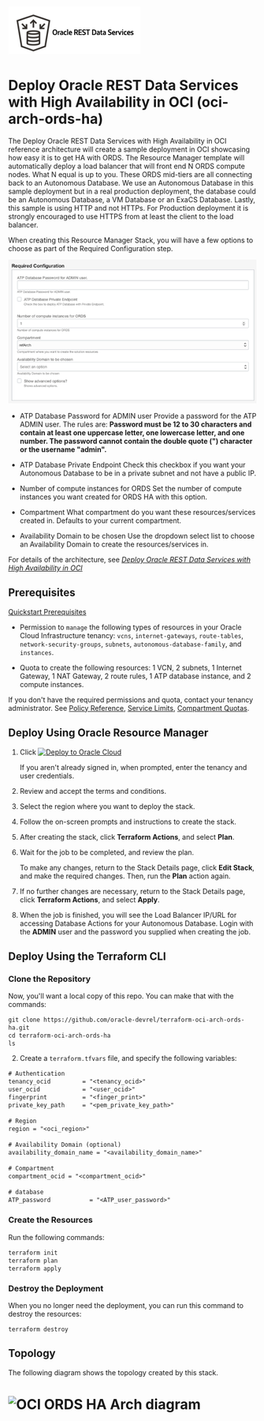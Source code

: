 # ![ORDS Logo](./images/logo.png)

# Deploy Oracle REST Data Services with High Availability in OCI (oci-arch-ords-ha)

The Deploy Oracle REST Data Services with High Availability in OCI reference architecture will create a sample deployment in OCI showcasing how easy it is to get HA with ORDS. The Resource Manager template will automatically deploy a load balancer that will front end N ORDS compute nodes. What N equal is up to you. These ORDS mid-tiers are all connecting back to an Autonomous Database. We use an Autonomous Database in this sample deployment but in a real production deployment, the database could be an Autonomous Database, a VM Database or an ExaCS Database. Lastly, this sample is using HTTP and not HTTPs. For Production deployment it is strongly encouraged to use HTTPS from at least the client to the load balancer.

When creating this Resource Manager Stack, you will have a few options to choose as part of the Required Configuration step.

![Required Configuration Step](./images/rc.png)

- ATP Database Password for ADMIN user
    Provide a password for the ATP ADMIN user. The rules are: **Password must be 12 to 30 characters and contain at least one uppercase letter, one lowercase letter, and one number. The password cannot contain the double quote (") character or the username "admin".**

- ATP Database Private Endpoint
    Check this checkbox if you want your Autonomous Database to be in a private subnet and not have a public IP.

- Number of compute instances for ORDS
    Set the number of compute instances you want created for ORDS HA with this option.

-  Compartment
    What compartment do you want these resources/services created in. Defaults to your current compartment.

- Availability Domain to be chosen
    Use the dropdown select list to choose an Availability Domain to create the resources/services in.

For details of the architecture, see [_Deploy Oracle REST Data Services with High Availability in OCI_](https://docs.oracle.com/en/solutions/arch-ords-ha/index.html)

## Prerequisites

[Quickstart Prerequisites](https://github.com/oracle-quickstart/oci-prerequisites)

- Permission to `manage` the following types of resources in your Oracle Cloud Infrastructure tenancy: `vcns`, `internet-gateways`, `route-tables`, `network-security-groups`, `subnets`, `autonomous-database-family`, and `instances`.

- Quota to create the following resources: 1 VCN, 2 subnets, 1 Internet Gateway, 1 NAT Gateway, 2 route rules, 1 ATP database instance, and 2 compute instances.

If you don't have the required permissions and quota, contact your tenancy administrator. See [Policy Reference](https://docs.cloud.oracle.com/en-us/iaas/Content/Identity/Reference/policyreference.htm), [Service Limits](https://docs.cloud.oracle.com/en-us/iaas/Content/General/Concepts/servicelimits.htm), [Compartment Quotas](https://docs.cloud.oracle.com/iaas/Content/General/Concepts/resourcequotas.htm).

## Deploy Using Oracle Resource Manager

1. Click [![Deploy to Oracle Cloud](https://oci-resourcemanager-plugin.plugins.oci.oraclecloud.com/latest/deploy-to-oracle-cloud.svg)](https://cloud.oracle.com/resourcemanager/stacks/create?region=home&zipUrl=https://github.com/oracle-devrel/terraform-oci-arch-ords-ha/releases/latest/download/terraform-oci-arch-ords-ha-stack-latest.zip)

    If you aren't already signed in, when prompted, enter the tenancy and user credentials.

2. Review and accept the terms and conditions.

3. Select the region where you want to deploy the stack.

4. Follow the on-screen prompts and instructions to create the stack.

5. After creating the stack, click **Terraform Actions**, and select **Plan**.

6. Wait for the job to be completed, and review the plan.

    To make any changes, return to the Stack Details page, click **Edit Stack**, and make the required changes. Then, run the **Plan** action again.

7. If no further changes are necessary, return to the Stack Details page, click **Terraform Actions**, and select **Apply**. 

8. When the job is finished, you will see the Load Balancer IP/URL for accessing Database Actions for your Autonomous Database. Login with the **ADMIN** user and the password you supplied when creating the job.


## Deploy Using the Terraform CLI

### Clone the Repository
Now, you'll want a local copy of this repo. You can make that with the commands:

    git clone https://github.com/oracle-devrel/terraform-oci-arch-ords-ha.git
    cd terraform-oci-arch-ords-ha
    ls

2. Create a `terraform.tfvars` file, and specify the following variables:

```
# Authentication
tenancy_ocid         = "<tenancy_ocid>"
user_ocid            = "<user_ocid>"
fingerprint          = "<finger_print>"
private_key_path     = "<pem_private_key_path>"

# Region
region = "<oci_region>"

# Availability Domain (optional)
availability_domain_name = "<availability_domain_name>"

# Compartment
compartment_ocid = "<compartment_ocid>"

# database
ATP_password           = "<ATP_user_password>"

````

### Create the Resources
Run the following commands:

    terraform init
    terraform plan
    terraform apply

### Destroy the Deployment
When you no longer need the deployment, you can run this command to destroy the resources:

    terraform destroy

## Topology

The following diagram shows the topology created by this stack.

# ![OCI ORDS HA Arch diagram](./images/ha-ords-oci.png)